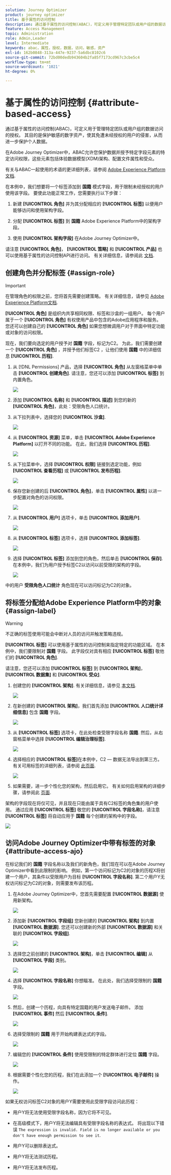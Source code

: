 ```yaml
---
solution: Journey Optimizer
product: journey optimizer
title: 基于属性的访问控制
description: 通过基于属性的访问控制(ABAC)，可定义用于管理特定团队或用户组的数据访问的授权。
feature: Access Management
topic: Administration
role: Admin,Leader
level: Intermediate
keywords: abac，属性，授权，数据，访问，敏感，资产
exl-id: 162b0848-313a-447e-9237-5a6dbc8102c6
source-git-commit: 72bd00dedb943604b2fa85f7173cd967c3cbe5c4
workflow-type: tm+mt
source-wordcount: '1021'
ht-degree: 0%

---
```


# 基于属性的访问控制 {#attribute-based-access}

通过基于属性的访问控制(ABAC)，可定义用于管理特定团队或用户组的数据访问的授权。 其目的是保护敏感的数字资产，使其免遭未经授权的用户的侵害，从而进一步保护个人数据。

在Adobe Journey Optimizer中，ABAC允许您保护数据并授予特定字段元素的特定访问权限，这些元素包括体验数据模型(XDM)架构、配置文件属性和受众。

有关与ABAC一起使用的术语的更详细列表，请参阅 [Adobe Experience Platform文档](https://experienceleague.adobe.com/docs/experience-platform/access-control/abac/overview.html?lang=zh-Hans).

在本例中，我们想要将一个标签添加到 **国籍** 模式字段，用于限制未经授权的用户使用该字段。 要使此功能正常工作，您需要执行以下步骤：

1. 新建  **[!UICONTROL 角色]** 并为其分配相应的  **[!UICONTROL 标签]** 以便用户能够访问和使用架构字段。

1. 分配  **[!UICONTROL 标签]** 到 **国籍** Adobe Experience Platform中的架构字段。

1. 使用  **[!UICONTROL 架构字段]** 在Adobe Journey Optimizer中。

请注意 **[!UICONTROL 角色]**， **[!UICONTROL 策略]** 和 **[!UICONTROL 产品]** 也可以使用基于属性的访问控制API进行访问。 有关详细信息，请参阅此 [文档](https://experienceleague.adobe.com/docs/experience-platform/access-control/abac/abac-api/overview.html).

## 创建角色并分配标签 {#assign-role}

>[!IMPORTANT]
>
>在管理角色的权限之前，您将首先需要创建策略。 有关详细信息，请参见 [Adobe Experience Platform文档](https://experienceleague.adobe.com/docs/experience-platform/access-control/abac/permissions-ui/policies.html).

**[!UICONTROL 角色]** 是组织内共享相同权限、标签和沙盒的一组用户。 每个用户属于一个 **[!UICONTROL 角色]** 有权使用产品中包含的Adobe应用程序和服务。
您还可以创建自己的 **[!UICONTROL 角色]** 如果您想微调用户对于界面中特定功能或对象的访问权限。

现在，我们要向选定的用户授予对 **国籍** 字段，标记为C2。 为此，我们需要创建一个 **[!UICONTROL 角色]** ，并授予他们标签C2 ，让他们使用 **国籍** 中的详细信息 **[!UICONTROL 历程]**.

1. 从 [!DNL Permissions] 产品，选择 **[!UICONTROL 角色]** 从左窗格菜单中单击 **[!UICONTROL 创建角色]**. 请注意，您还可以添加 **[!UICONTROL 标签]** 到内置角色。

   ![](assets/role_1.png)

1. 添加 **[!UICONTROL 名称]** 和 **[!UICONTROL 描述]** 到您的新的 **[!UICONTROL 角色]**，此处：受限角色人口统计。

1. 从下拉列表中，选择您的 **[!UICONTROL 沙盒]**.

   ![](assets/role_2.png)

1. 从 **[!UICONTROL 资源]** 菜单，单击 **[!UICONTROL Adobe Experience Platform]** 以打开不同的功能。 在此，我们选择 **[!UICONTROL 历程]**.

   ![](assets/role_3.png)

1. 从下拉菜单中，选择 **[!UICONTROL 权限]** 链接到选定功能，例如 **[!UICONTROL 查看历程]** 或 **[!UICONTROL 发布历程]**.

   ![](assets/role_6.png)

1. 保存您新创建的后 **[!UICONTROL 角色]**，单击 **[!UICONTROL 属性]** 以进一步配置对角色的访问权限。

   ![](assets/role_7.png)

1. 从 **[!UICONTROL 用户]** 选项卡，单击 **[!UICONTROL 添加用户]**.

   ![](assets/role_8.png)

1. 从 **[!UICONTROL 标签]** 选项卡，选择 **[!UICONTROL 添加标签]**.

   ![](assets/role_9.png)

1. 选择 **[!UICONTROL 标签]** 添加到您的角色，然后单击 **[!UICONTROL 保存]**. 在本例中，我们为用户授予标签C2以访问以前受限的架构的字段。

   ![](assets/role_4.png)

中的用户 **受限角色人口统计** 角色现在可以访问标记为C2的对象。

## 将标签分配给Adobe Experience Platform中的对象 {#assign-label}

>[!WARNING]
>
>不正确的标签使用可能会中断对人员的访问并触发策略违规。

**[!UICONTROL 标签]** 可以使用基于属性的访问控制来指定特定的功能区域。
在本例中，我们要限制对 **国籍** 字段。 此字段仅对具有相应 **[!UICONTROL 标签]** 敬他们的  **[!UICONTROL 角色]**.

请注意，您还可以添加  **[!UICONTROL 标签]** 到  **[!UICONTROL 架构]**，  **[!UICONTROL 数据集]** 和  **[!UICONTROL 受众]**.

1. 创建您的 **[!UICONTROL 架构]**. 有关详细信息，请参见 [本文档](https://experienceleague.adobe.com/docs/experience-platform/xdm/schema/composition.html?lang=zh-Hans).

   ![](assets/label_1.png)

1. 在新创建的 **[!UICONTROL 架构]**，我们首先添加 **[!UICONTROL 人口统计详细信息]** 包含 **国籍** 字段。

   ![](assets/label_2.png)

1. 从 **[!UICONTROL 标签]** 选项卡，在此处检查受限字段名称 **国籍**. 然后，从右窗格菜单中选择 **[!UICONTROL 编辑治理标签]**.

   ![](assets/label_3.png)

1. 选择相应的 **[!UICONTROL 标签]**&#x200B;在本例中，C2 — 数据无法导出到第三方。 有关可用标签的详细列表，请参阅 [此页面](https://experienceleague.adobe.com/docs/experience-platform/data-governance/labels/reference.html#contract-labels).

   ![](assets/label_4.png)

1. 如果需要，进一步个性化您的架构，然后启用它。 有关如何启用架构的详细步骤，请参阅此 [页面](https://experienceleague.adobe.com/docs/experience-platform/xdm/ui/resources/schemas.html#profile).

架构的字段现在将仅可见，并且现在只能由属于具有C2标签的角色集的用户使用。
通过应用 **[!UICONTROL 标签]** 敬您的 **[!UICONTROL 字段名称]**，请注意 **[!UICONTROL 标签]** 将自动应用于 **国籍** 每个创建的架构中的字段。

![](assets/label_5.png)

## 访问Adobe Journey Optimizer中带有标签的对象 {#attribute-access-ajo}

在标记我们的 **国籍** 字段名称以及我们的新角色，我们现在可以在Adobe Journey Optimizer中看到此限制的影响。
例如，第一个访问标记为C2的对象的历程X将创建一个用户，其条件以受限用户为目标 **[!UICONTROL 字段名称]**. 第二个用户Y无权访问标记为C2的对象，则需要发布该历程。

1. 在Adobe Journey Optimizer中，您首先需要配置 **[!UICONTROL 数据源]** 使用新架构。

   ![](assets/journey_1.png)

1. 添加新 **[!UICONTROL 字段组]** 您新创建的 **[!UICONTROL 架构]** 到内置 **[!UICONTROL 数据源]**. 您还可以创建新的外部 **[!UICONTROL 数据源]** 和关联的 **[!UICONTROL 字段组]**.

   ![](assets/journey_2.png)

1. 选择您之前创建的 **[!UICONTROL 架构]**，单击 **[!UICONTROL 编辑]** 从 **[!UICONTROL 字段]** 类别。

   ![](assets/journey_3.png)

1. 选择 **[!UICONTROL 字段名称]** 你想瞄准。 在此处，我们选择受限制的 **国籍** 字段。

   ![](assets/journey_4.png)

1. 然后，创建一个历程，向具有特定国籍的用户发送电子邮件。 添加 **[!UICONTROL 事件]** 然后 **[!UICONTROL 条件]**.

   ![](assets/journey_5.png)

1. 选择受限制的 **国籍** 用于开始构建表达式的字段。

   ![](assets/journey_6.png)

1. 编辑您的 **[!UICONTROL 条件]** 使用受限制的特定群体进行定位 **国籍** 字段。

   ![](assets/journey_7.png)

1. 根据需要个性化您的历程，我们在此添加一个 **[!UICONTROL 电子邮件]** 操作。

   ![](assets/journey_8.png)

如果无权访问标签C2对象的用户Y需要使用此受限字段访问此历程：

* 用户Y将无法使用受限字段名称，因为它将不可见。

* 在高级模式下，用户Y将无法编辑具有受限字段名称的表达式。 将出现以下错误 `The expression is invalid. Field is no longer available or you don't have enough permission to see it`.

* 用户Y可以删除表达式。

* 用户Y将无法测试历程。

* 用户Y将无法发布历程。
